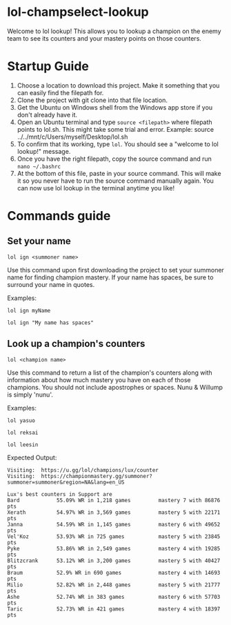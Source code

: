 # lol-champselect-lookup

Welcome to lol lookup! This allows you to lookup a champion on the enemy team 
to see its counters and your mastery points on those counters.

# Startup Guide
1. Choose a location to download this project. Make it something that you can easily find the filepath for.
2. Clone the project with git clone into that file location.
3. Get the Ubuntu on Windows shell from the Windows app store if you don't already have it.
4. Open an Ubuntu terminal and type `source <filepath>` where filepath points to lol.sh. This might take some trial and error.
   Example: source ../../mnt/c/Users/myself/Desktop/lol.sh
5. To confirm that its working, type `lol`. You should see a "welcome to lol lookup!" message. 
6. Once you have the right filepath, copy the source command and run `nano ~/.bashrc`
7. At the bottom of this file, paste in your source command. This will make it so you never have to run the source command manually again.
You can now use lol lookup in the terminal anytime you like!

# Commands guide
## Set your name
`lol ign <summoner name>`

Use this command upon first downloading the project to set your summoner name for finding champion mastery. If your name has spaces, be sure to surround your name in quotes.

Examples:

`lol ign myName`

`lol ign "My name has spaces"`

## Look up a champion's counters

`lol <champion name>`

Use this command to return a list of the champion's counters along with information about how much mastery you have on each of those champions. You should not include apostrophes or spaces. Nunu & Willump is simply 'nunu'.

Examples:

`lol yasuo`

`lol reksai`

`lol leesin` 

Expected Output:
```
Visiting:  https://u.gg/lol/champions/lux/counter
Visiting:  https://championmastery.gg/summoner?summoner=summoner&region=NA&lang=en_US

Lux's best counters in Support are
Bard            55.09% WR in 1,218 games         mastery 7 with 86876 pts
Xerath          54.97% WR in 3,569 games         mastery 5 with 22171 pts
Janna           54.59% WR in 1,145 games         mastery 6 with 49652 pts
Vel'Koz         53.93% WR in 725 games           mastery 5 with 23845 pts
Pyke            53.86% WR in 2,549 games         mastery 4 with 19285 pts
Blitzcrank      53.12% WR in 3,200 games         mastery 5 with 40427 pts
Braum           52.9% WR in 690 games            mastery 4 with 14693 pts
Milio           52.82% WR in 2,448 games         mastery 5 with 21777 pts
Ashe            52.74% WR in 383 games           mastery 6 with 57703 pts
Taric           52.73% WR in 421 games           mastery 4 with 18397 pts
```
